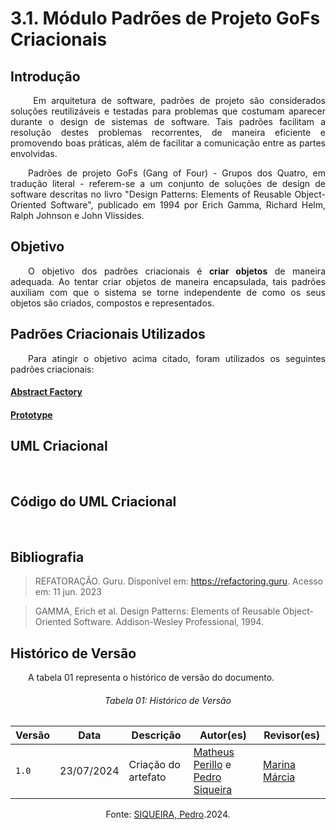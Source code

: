 # **3.1. Módulo Padrões de Projeto GoFs Criacionais**

## **Introdução**

<p align="justify">
&emsp;&emsp; Em arquitetura de software, padrões de projeto são considerados soluções reutilizáveis e testadas para problemas que costumam aparecer durante o design de sistemas de software. Tais padrões facilitam a resolução destes problemas recorrentes, de maneira eficiente e promovendo boas práticas, além de facilitar a comunicação entre as partes envolvidas.
</p>
<p align="justify">
&emsp;&emsp;Padrões de projeto GoFs (Gang of Four) - Grupos dos Quatro, em tradução literal - referem-se a um conjunto de soluções de design de software descritas no livro "Design Patterns: Elements of Reusable Object-Oriented Software", publicado em 1994 por Erich Gamma, Richard Helm, Ralph Johnson e John Vlissides.
</p>

## **Objetivo**
<p align="justify">
&emsp;&emsp;O objetivo dos padrões criacionais é <b>criar objetos</b> de maneira adequada. Ao tentar criar objetos de maneira encapsulada, tais padrões auxiliam com que o sistema se torne independente de como os seus objetos são criados, compostos e representados.
</p>

## **Padrões Criacionais Utilizados**
<p align="justify">
&emsp;&emsp;Para atingir o objetivo acima citado, foram utilizados os seguintes padrões criacionais: 
</p>

#### [Abstract Factory](./criacionalAbstractFactory.md)
#### [Prototype](./criacionalPrototype.md)

## **UML Criacional**

<p align="justify">
&emsp;&emsp;
</p>

## **Código do UML Criacional**

<p align="justify">
&emsp;&emsp;
</p>

## **Bibliografia**

> REFATORAÇÃO. Guru. Disponível em: https://refactoring.guru. Acesso em: 11 jun. 2023

> GAMMA, Erich et al. Design Patterns: Elements of Reusable Object-Oriented Software. Addison-Wesley Professional, 1994.

## **Histórico de Versão**
<p align="justify">
&emsp;&emsp;A tabela 01 representa o histórico de versão do documento.
</p>

<h6 align="center">Tabela 01: Histórico de Versão</h6>
<div align="center">

| Versão | Data       | Descrição            | Autor(es)                                           | Revisor(es) |
| ------ | ---------- | -------------------- | --------------------------------------------------- | ----------- |
| `1.0`  | 23/07/2024 | Criação do artefato | [Matheus Perillo](https://github.com/MatheusPerillo) e [Pedro Siqueira](https://github.com/PedroSiq) |     [Marina Márcia](https://github.com/The-Boss-Nina)    |

Fonte: <a href="https://github.com/PedroSiq">SIQUEIRA, Pedro</a>.2024. </p>